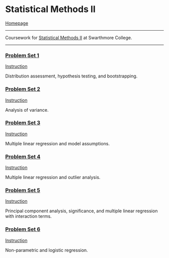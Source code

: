 # Statistical Methods II
[Homepage](https://ethan-wit.github.io)

---

Coursework for [Statistical Methods II](https://bit.ly/2FdL7oY) at Swarthmore College.

---

### [Problem Set 1](https://ethan-wit.github.io/Problem%20Sets/Problem%20Set%201/PS1_Solutions.html)
[Instruction](https://ethan-wit.github.io/Problem%20Sets/Problem%20Set%201/PS1%20Questions.pdf)

Distribution assessment, hypothesis testing, and bootstrapping.

### [Problem Set 2](https://ethan-wit.github.io/Problem%20Sets/Problem%20Set%202/PS2_solutions.html)
[Instruction](https://ethan-wit.github.io/Problem%20Sets/Problem%20Set%202/PS2%20Questions.pdf)

Analysis of variance.

### [Problem Set 3](https://ethan-wit.github.io/Problem%20Sets/Problem%20Set%203/PS3_solutions.html)
[Instruction](https://ethan-wit.github.io/Problem%20Sets/Problem%20Set%203/PS3%20Questions.pdf)

Multiple linear regression and model assumptions.

### [Problem Set 4](https://ethan-wit.github.io/Problem%20Sets/Problem%20Set%204/PS4_solutions.html)
[Instruction](https://ethan-wit.github.io/Problem%20Sets/Problem%20Set%204/PS4%20Questions.pdf)

Multiple linear regression and outlier analysis.

### [Problem Set 5](https://ethan-wit.github.io/Problem%20Sets/Problem%20Set%205/PS5_solutions.html)
[Instruction](https://ethan-wit.github.io/Problem%20Sets/Problem%20Set%205/PS5%20Questions.pdf)

Principal component analysis, significance, and multiple linear regression with interaction terms.

### [Problem Set 6](https://ethan-wit.github.io/Problem%20Sets/Problem%20Set%206/PS6_solutions.html)
[Instruction](https://ethan-wit.github.io/Problem%20Sets/Problem%20Set%206/PS6%20Questions.pdf)

Non-parametric and logistic regression.
